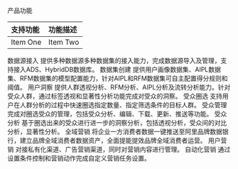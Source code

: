 

产品功能


| 支持功能     | 功能描述     |
| :------------- | :------------- |
| Item One       | Item Two       |



数据源接入
提供多种数据源多种数据集的接入能力，完成数据源导入及管理，支持接入ADS、HybridDB数据库。
数据集创建
提供用户画像数据集、AIPL数据集、RFM数据集的模型配置能力，针对AIPL和RFM数据集可自主配置得分规则和阈值。
用户洞察
提供人群透视分析、RFM分析、AIPL分析及流转分析能力。针对受众人群，通过标签透视和显著性分析功能完成对受众的洞察。
受众圈选
支持用户在人群分析的过程中快速圈选指定数量、指定筛选条件的目标人群。
受众管理
完成对圈选受众的管理，包括受众分析、编辑、下载、更新、推送等功能。
受众分析
基于圈选出来的受众进行进一步的洞察分析，包括透视分析，受众间的对比分析，显著性分析。
全域营销
将企业一方消费者数据一键推送至阿里品牌数据银行，建立品牌全域消费者数据资产，全面提能提效品牌全域消费者运营。
用户营销
对接私有化渠道、广告营销渠道，同时对营销内容进行管理。
自动化营销
通过设置条件控制和营销动作完成自定义营销任务设置。
